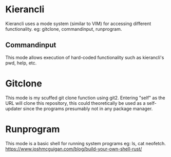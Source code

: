 # Kierancli

Kierancli uses a mode system (similar to VIM) for accessing different functionality. eg: gitclone, commandinput, runprogram.

## Commandinput
This mode allows execution of hard-coded functionality such as kierancli's pwd, help, etc.

# Gitclone
This mode is my scuffed git clone function using git2.
Entering "self" as the URL will clone this repository, 
this could theoretically be used as a self-updater since the programs presumably not in any package manager. 

# Runprogram
This mode is a basic shell for running system programs eg: ls, cat neofetch. 
https://www.joshmcguigan.com/blog/build-your-own-shell-rust/
